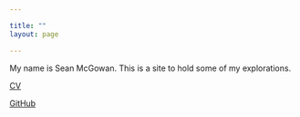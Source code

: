```yaml
---

title: ""
layout: page

---
```

My name is Sean McGowan. This is a site to hold some of my explorations.

[CV](https://docs.google.com/document/d/1Zb2XkRln8s7Ajzk_q435U9XRBN1D6QLZfLYRrx9M-6M/edit)

[GitHub](https://github.com/bigtimecodersean)

